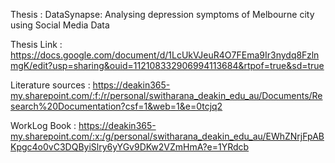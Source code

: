 Thesis : DataSynapse: Analysing depression symptoms of Melbourne city using Social Media Data

Thesis Link : https://docs.google.com/document/d/1LcUkVJeuR4O7FEma9Ir3nydq8FzlnmgK/edit?usp=sharing&ouid=112108332906994113684&rtpof=true&sd=true
 
Literature sources  : https://deakin365-my.sharepoint.com/:f:/r/personal/switharana_deakin_edu_au/Documents/Research%20Documentation?csf=1&web=1&e=0tcjq2

WorkLog Book : https://deakin365-my.sharepoint.com/:x:/g/personal/switharana_deakin_edu_au/EWhZNrjFpABKpgc4o0vC3DQByiSlry6yYGv9DKw2VZmHmA?e=1YRdcb
